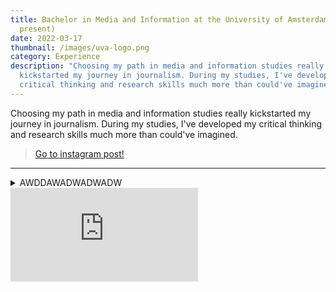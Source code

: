 ```yaml
---
title: Bachelor in Media and Information at the University of Amsterdam (2019 -
  present)
date: 2022-03-17
thumbnail: /images/uva-logo.png
category: Experience
description: "Choosing my path in media and information studies really
  kickstarted my journey in journalism. During my studies, I've developed my
  critical thinking and research skills much more than could've imagined. "
---
```

Choosing my path in media and information studies really kickstarted my journey in journalism. During my studies, I've developed my critical thinking and research skills much more than could've imagined.

<blockquote class='instagram-media instagram-embed' data-instgrm-captioned
                data-instgrm-permalink='https://www.instagram.com/p/CYi5UJzj5QC'
                data-instgrm-version='14'>
                <a href='https://www.instagram.com/p/CYi5UJzj5QC' target='_blank'>Go to instagram post!</a>
                </blockquote><script async src='https://www.instagram.com/embed.js'></script>

<hr />


<details>
  <summary>AWDDAWADWADWADW</summary>
<div>***awdawdawd***

**`awdawdawdawd`**

1. **`awdawd`**
2. **`awdawdawd`**

awdadwawd

#### Helloww</div>
</details>

<div class="video-container"><iframe class="youtube-embed" src="https://www.youtube.com/embed/SjPXTwnZFVc" frameBorder="0" allow="accelerometer; autoplay; clipboard-write; encrypted-media; gyroscope; picture-in-picture" allowFullScreen> </iframe></div>